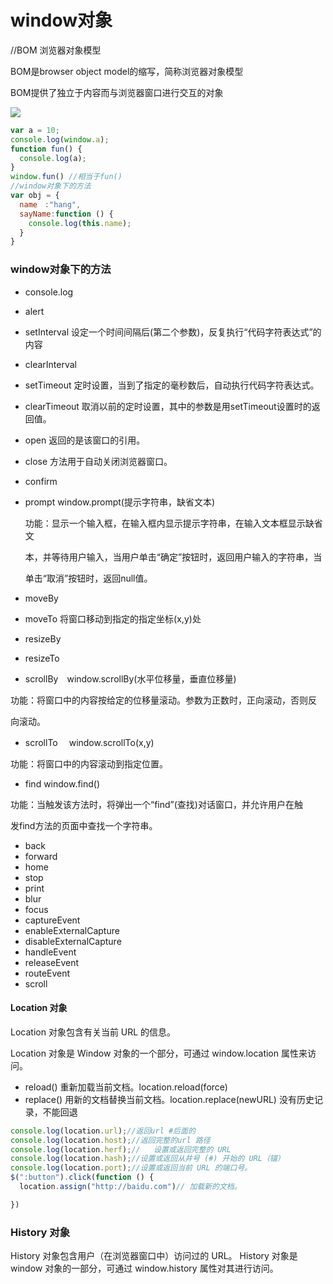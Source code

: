 # window对象

//BOM 浏览器对象模型

BOM是browser object model的缩写，简称浏览器对象模型

BOM提供了独立于内容而与浏览器窗口进行交互的对象

![](http://www.dreamdu.com/images/browser_objects.png)
```js
var a = 10;
console.log(window.a);
function fun() {
  console.log(a);
}
window.fun() //相当于fun()
//window对象下的方法
var obj = {
  name　:"hang",
  sayName:function () {
    console.log(this.name);
  }
}
```
### window对象下的方法
- console.log
- alert
- setInterval 设定一个时间间隔后(第二个参数)，反复执行“代码字符表达式”的内容
- clearInterval
- setTimeout  定时设置，当到了指定的毫秒数后，自动执行代码字符表达式。
- clearTimeout  取消以前的定时设置，其中的参数是用setTimeout设置时的返回值。
- open  返回的是该窗口的引用。
- close  方法用于自动关闭浏览器窗口。
- confirm
- prompt
    window.prompt(提示字符串，缺省文本)

    功能：显示一个输入框，在输入框内显示提示字符串，在输入文本框显示缺省文

    本，并等待用户输入，当用户单击“确定”按钮时，返回用户输入的字符串，当

    单击“取消”按钮时，返回null值。
- moveBy
- moveTo  将窗口移动到指定的指定坐标(x,y)处
- resizeBy
- resizeTo
- scrollBy　window.scrollBy(水平位移量，垂直位移量)

功能：将窗口中的内容按给定的位移量滚动。参数为正数时，正向滚动，否则反

向滚动。
- scrollTo　
window.scrollTo(x,y)

功能：将窗口中的内容滚动到指定位置。
- find
window.find()

功能：当触发该方法时，将弹出一个“find”(查找)对话窗口，并允许用户在触

发find方法的页面中查找一个字符串。
- back
- forward
- home
- stop
- print
- blur
- focus
- captureEvent
- enableExternalCapture
- disableExternalCapture
- handleEvent
- releaseEvent
- routeEvent
- scroll
#### Location 对象

Location 对象包含有关当前 URL 的信息。

Location 对象是 Window 对象的一个部分，可通过 window.location 属性来访问。

- reload()	重新加载当前文档。location.reload(force)
- replace()	用新的文档替换当前文档。location.replace(newURL) 没有历史记录，不能回退
```js
console.log(location.url);//返回url #后面的
console.log(location.host);//返回完整的url 路径
console.log(location.herf);//	设置或返回完整的 URL
console.log(location.hash);//设置或返回从井号 (#) 开始的 URL（锚）
console.log(location.port);//设置或返回当前 URL 的端口号。
$(":button").click(function () {
  location.assign("http://baidu.com")//	加载新的文档。

})
```
### History 对象
History 对象包含用户（在浏览器窗口中）访问过的 URL。
History 对象是 window 对象的一部分，可通过 window.history 属性对其进行访问。
